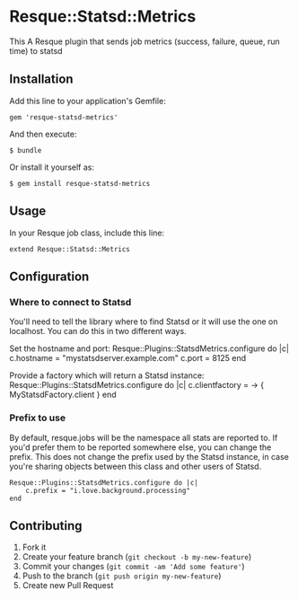 # Resque::Statsd::Metrics

This A Resque plugin that sends job metrics (success, failure, queue, run time) to statsd

## Installation

Add this line to your application's Gemfile:

    gem 'resque-statsd-metrics'

And then execute:

    $ bundle

Or install it yourself as:

    $ gem install resque-statsd-metrics

## Usage

In your Resque job class, include this line:

    extend Resque::Statsd::Metrics

## Configuration

### Where to connect to Statsd

You'll need to tell the library where to find Statsd or it will use the one on
localhost. You can do this in two different ways.

Set the hostname and port:
    Resque::Plugins::StatsdMetrics.configure do |c|
        c.hostname = "mystatsdserver.example.com"
        c.port = 8125
    end

Provide a factory which will return a Statsd instance:
    Resque::Plugins::StatsdMetrics.configure do |c|
        c.clientfactory = -> { MyStatsdFactory.client }
    end

### Prefix to use

By default, resque.jobs will be the namespace all stats are reported to. If
you'd prefer them to be reported somewhere else, you can change the prefix.
This does not change the prefix used by the Statsd instance, in case you're
sharing objects between this class and other users of Statsd.

    Resque::Plugins::StatsdMetrics.configure do |c|
        c.prefix = "i.love.background.processing"
    end

## Contributing

1. Fork it
2. Create your feature branch (`git checkout -b my-new-feature`)
3. Commit your changes (`git commit -am 'Add some feature'`)
4. Push to the branch (`git push origin my-new-feature`)
5. Create new Pull Request
